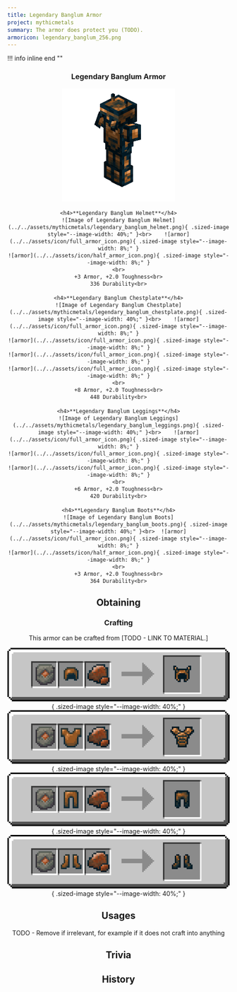 ```yaml
---
title: Legendary Banglum Armor
project: mythicmetals
summary: The armor does protect you (TODO).
armoricon: legendary_banglum_256.png
---
```


!!! info inline end ""
    <center class=tooltip>
    <h3>**Legendary Banglum Armor**</h3>
    ![WRITE ALT TEXT HERE](../../assets/armor-models/256/legendary_banglum_256.png)<br>

	<h4>**Legendary Banglum Helmet**</h4>
	![Image of Legendary Banglum Helmet](../../assets/mythicmetals/legendary_banglum_helmet.png){ .sized-image style="--image-width: 40%;" }<br>	![armor](../../assets/icon/full_armor_icon.png){ .sized-image style="--image-width: 8%;" }
	![armor](../../assets/icon/half_armor_icon.png){ .sized-image style="--image-width: 8%;" }
	<br>
	+3 Armor, +2.0 Toughness<br>
	336 Durability<br>

	<h4>**Legendary Banglum Chestplate**</h4>
	![Image of Legendary Banglum Chestplate](../../assets/mythicmetals/legendary_banglum_chestplate.png){ .sized-image style="--image-width: 40%;" }<br>	![armor](../../assets/icon/full_armor_icon.png){ .sized-image style="--image-width: 8%;" }
	![armor](../../assets/icon/full_armor_icon.png){ .sized-image style="--image-width: 8%;" }
	![armor](../../assets/icon/full_armor_icon.png){ .sized-image style="--image-width: 8%;" }
	![armor](../../assets/icon/full_armor_icon.png){ .sized-image style="--image-width: 8%;" }
	<br>
	+8 Armor, +2.0 Toughness<br>
	448 Durability<br>

	<h4>**Legendary Banglum Leggings**</h4>
	![Image of Legendary Banglum Leggings](../../assets/mythicmetals/legendary_banglum_leggings.png){ .sized-image style="--image-width: 40%;" }<br>	![armor](../../assets/icon/full_armor_icon.png){ .sized-image style="--image-width: 8%;" }
	![armor](../../assets/icon/full_armor_icon.png){ .sized-image style="--image-width: 8%;" }
	![armor](../../assets/icon/full_armor_icon.png){ .sized-image style="--image-width: 8%;" }
	<br>
	+6 Armor, +2.0 Toughness<br>
	420 Durability<br>

	<h4>**Legendary Banglum Boots**</h4>
	![Image of Legendary Banglum Boots](../../assets/mythicmetals/legendary_banglum_boots.png){ .sized-image style="--image-width: 40%;" }<br>	![armor](../../assets/icon/full_armor_icon.png){ .sized-image style="--image-width: 8%;" }
	![armor](../../assets/icon/half_armor_icon.png){ .sized-image style="--image-width: 8%;" }
	<br>
	+3 Armor, +2.0 Toughness<br>
	364 Durability<br>


## Obtaining

### Crafting

This armor can be crafted from [TODO - LINK TO MATERIAL.]

![Image of the recipe for Legendary Banglum Helmet](../../assets/mythicmetals/recipes/armor/legendary_banglum_helmet.png){ .sized-image style="--image-width: 40%;" }
![Image of the recipe for Legendary Banglum Chestplate](../../assets/mythicmetals/recipes/armor/legendary_banglum_chestplate.png){ .sized-image style="--image-width: 40%;" }
![Image of the recipe for Legendary Banglum Leggings](../../assets/mythicmetals/recipes/armor/legendary_banglum_leggings.png){ .sized-image style="--image-width: 40%;" }
![Image of the recipe for Legendary Banglum Boots](../../assets/mythicmetals/recipes/armor/legendary_banglum_boots.png){ .sized-image style="--image-width: 40%;" }

## Usages

TODO - Remove if irrelevant, for example if it does not craft into anything

## Trivia

## History

